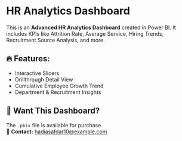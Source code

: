 # HR Analytics Dashboard 
This is an **Advanced HR Analytics Dashboard** created in Power BI.
It includes KPIs like Attrition Rate, Average Service, Hiring Trends, Recruitment Source Analysis, and more.

## 🔥 Features:
- Interactive Slicers
- Drillthrough Detail View
- Cumulative Employee Growth Trend
- Department & Recruitment Insights

## 📌 Want This Dashboard?
The `.pbix` file is available for purchase.  
📩 **Contact:** hadiasafdar10@example.com
